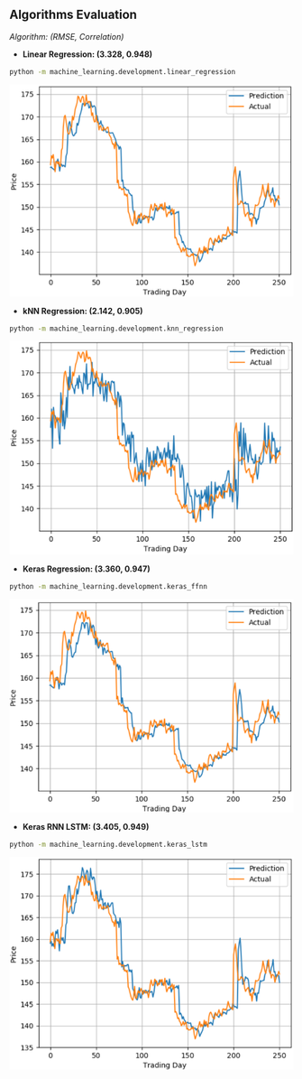 ## Algorithms Evaluation
*Algorithm: (RMSE, Correlation)*

* <strong> Linear Regression: (3.328, 0.948)</strong>
```sh
python -m machine_learning.development.linear_regression
```
![Linear Regression](https://github.com/ahmedhamdi96/ML4T/blob/master/results/lin_reg.png)

* <strong> kNN Regression: (2.142, 0.905)</strong>
```sh
python -m machine_learning.development.knn_regression
```
![kNN Regression](https://github.com/ahmedhamdi96/ML4T/blob/master/results/knn.png)

* <strong> Keras Regression: (3.360, 0.947)</strong>
```sh
python -m machine_learning.development.keras_ffnn
```
![Keras Regression](https://github.com/ahmedhamdi96/ML4T/blob/master/results/ffnn_reg.png)

* <strong> Keras RNN LSTM: (3.405, 0.949)</strong>
```sh
python -m machine_learning.development.keras_lstm
```
![Keras RNN LSTM](https://github.com/ahmedhamdi96/ML4T/blob/master/results/lstm.png)